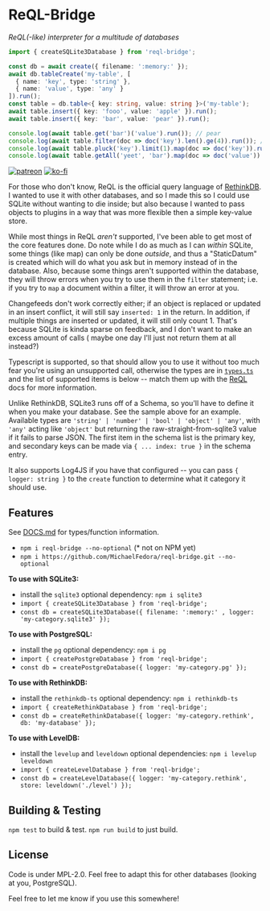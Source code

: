 # ReQL-Bridge

*ReQL(-like) interpreter for a multitude of databases*

```typescript
import { createSQLite3Database } from 'reql-bridge';

const db = await create({ filename: ':memory:' });
await db.tableCreate('my-table', [
  { name: 'key', type: 'string' },
  { name: 'value', type: 'any' }
]).run();
const table = db.table<{ key: string, value: string }>('my-table');
await table.insert({ key: 'fooo', value: 'apple' }).run();
await table.insert({ key: 'bar', value: 'pear' }).run();

console.log(await table.get('bar')('value').run()); // pear
console.log(await table.filter(doc => doc('key').len().ge(4)).run()); // { key: 'fooo', value: 'apple' }
console.log(await table.pluck('key').limit(1).map(doc => doc('key')).run()); // random, but usually ['bar']
console.log(await table.getAll('yeet', 'bar').map(doc => doc('value')).run()); // [ 2, { super: false } ]
```

[![patreon](https://c5.patreon.com/external/logo/become_a_patron_button.png)](https://patreon.com/michaelfedora)
[![ko-fi](https://www.ko-fi.com/img/githubbutton_sm.svg)](https://ko-fi.com/michaelfedora)

For those who don't know, ReQL is the official query language of [RethinkDB](https://rethinkdb.com/api/javascript/).
I wanted to use it with other databases, and so I made this so I could use SQLite without wanting to die inside;
but also because I wanted to pass objects to plugins in a way that was more flexible then a simple key-value
store.

While most things in ReQL *aren't* supported, I've been able to get most of the core features done. Do note while
I do as much as I can *within* SQLite, some things (like map) can only be done *outside*, and thus a "StaticDatum"
is created which will do what you ask but in memory instead of in the database. Also, because some things aren't
supported within the database, they will throw errors when you try to use them in the `filter` statement; i.e.
if you try to `map` a document within a filter, it will throw an error at you.

Changefeeds don't work correctly either; if an object is replaced or updated in an insert conflict, it will still
say `inserted: 1` in the return. In addition, if multiple things are inserted or updated, it will still only
count 1. That's because SQLite is kinda sparse on feedback, and I don't want to make an excess amount of calls (
maybe one day I'll just not return them at all instead?)

Typescript is supported, so that should allow you to use it without too much fear you're using an unsupported
call, otherwise the types are in [`types.ts`](src/types.ts) and the list of supported items is below -- match
them up with the [ReQL](https://rethinkdb.com/api/javascript/) docs for more information.

Unlike RethinkDB, SQLite3 runs off of a Schema, so you'll have to define it when you make your database. See the
sample above for an example. Available types are `'string' | 'number' | 'bool' | 'object' | 'any'`, with `'any'`
acting like `'object'` but returning the raw-straight-from-sqlite3 value if it fails to parse JSON. The first item
in the schema list is the primary key, and secondary keys can be made via `{ ... index: true }` in the schema entry.

It also supports Log4JS if you have that configured -- you can pass `{ logger: string }` to the `create` function
to determine what it category it should use.

## Features

See [DOCS.md](./DOCS.md) for types/function information.

- `npm i reql-bridge --no-optional` (* not on NPM yet)
- `npm i https://github.com/MichaelFedora/reql-bridge.git --no-optional`

**To use with SQLite3:**
  - install the `sqlite3` optional dependency: `npm i sqlite3`
  - `import { createSQLite3Database } from 'reql-bridge';`
  - `const db = createSQLite3Database({ filename: ':memory:' , logger: 'my-category.sqlite3' });`

**To use with PostgreSQL:**
  - install the `pg` optional dependency: `npm i pg`
  - `import { createPostgreDatabase } from 'reql-bridge';`
  - `const db = createPostgreDatabase({ logger: 'my-category.pg' });`

**To use with RethinkDB:**
  - install the `rethinkdb-ts` optional dependency: `npm i rethinkdb-ts`
  - `import { createRethinkDatabase } from 'reql-bridge';`
  - `const db = createRethinkDatabase({ logger: 'my-category.rethink', db: 'my-database' });`

**To use with LevelDB:**
  - install the `levelup` and `leveldown` optional dependencies: `npm i levelup leveldown`
  - `import { createLevelDatabase } from 'reql-bridge';`
  - `const db = createLevelDatabase({ logger: 'my-category.rethink', store: leveldown('./level') });`

## Building & Testing

`npm test` to build & test.
`npm run build` to just build.

## License

Code is under MPL-2.0. Feel free to adapt this for other databases (looking at you, PostgreSQL).

Feel free to let me know if you use this somewhere!
